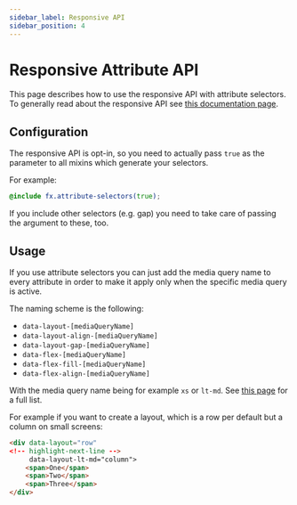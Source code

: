 ```yaml
---
sidebar_label: Responsive API
sidebar_position: 4
---
```


# Responsive Attribute API

This page describes how to use the responsive API with attribute selectors. To generally read about the responsive API see [this documentation page](../responsive).

## Configuration

The responsive API is opt-in, so you need to actually pass `true` as the parameter to all mixins which generate your selectors.

For example:

```scss
@include fx.attribute-selectors(true);
```

If you include other selectors (e.g. gap) you need to take care of passing the argument to these, too.

## Usage

If you use attribute selectors you can just add the media query name to every attribute in order to make it apply only when the specific media query is active.

The naming scheme is the following:

* `data-layout-[mediaQueryName]`
* `data-layout-align-[mediaQueryName]`
* `data-layout-gap-[mediaQueryName]`
* `data-flex-[mediaQueryName]`
* `data-flex-fill-[mediaQueryName]`
* `data-flex-align-[mediaQueryName]`

With the media query name being for example `xs` or `lt-md`. See  [this page](../responsive) for a full list.

For example if you want to create a layout, which is a row per default but a column on small screens:

```html
<div data-layout="row"
<!-- highlight-next-line -->
     data-layout-lt-md="column">
    <span>One</span>
    <span>Two</span>
    <span>Three</span>
</div>
```